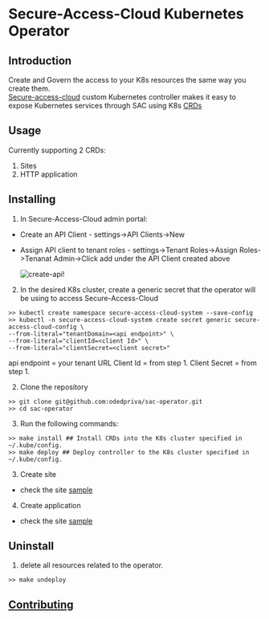 # Secure-Access-Cloud Kubernetes Operator

## Introduction
Create and Govern the access to your K8s resources the same way you create them.   
[Secure-access-cloud](https://www.broadcom.com/products/cyber-security/network/web-protection/secure-access-cloud) custom Kubernetes controller makes it easy to expose Kubernetes services through SAC using K8s [CRDs](https://kubernetes.io/docs/concepts/extend-kubernetes/api-extension/custom-resources/)

## Usage

Currently supporting 2 CRDs:

1. Sites
2. HTTP application

## Installing

1. In Secure-Access-Cloud admin portal:
 - Create an API Client - settings->API Clients->New
 - Assign API client to tenant roles - settings->Tenant Roles->Assign Roles->Tenanat Admin->Click add under the API Client created above
   
   ![create-api!](assets/create-api.gif "create admin api")

2. In the desired K8s cluster, create a generic secret that the operator will be using to access Secure-Access-Cloud
```shell
>> kubectl create namespace secure-access-cloud-system --save-config
>> kubectl -n secure-access-cloud-system create secret generic secure-access-cloud-config \
--from-literal="tenantDomain=<api endpoint>" \
--from-literal="clientId=<client Id>" \
--from-literal="clientSecret=<client secret>"
```
api endpoint = your tenant URL Client Id = from step 1. Client Secret = from step 1.


2. Clone the repository
```shell
>> git clone git@github.com:odedpriva/sac-operator.git
>> cd sac-operator
```

3. Run the following commands:
```shell
>> make install ## Install CRDs into the K8s cluster specified in ~/.kube/config. 
>> make deploy ## Deploy controller to the K8s cluster specified in ~/.kube/config.
```

3. Create site
- check the site [sample](config/samples/site.yaml)

4. Create application
- check the site [sample](config/samples/http-application.yaml)

## Uninstall

1. delete all resources related to the operator.
```shell
>> make undeploy
```

## [Contributing](contributing.md)
